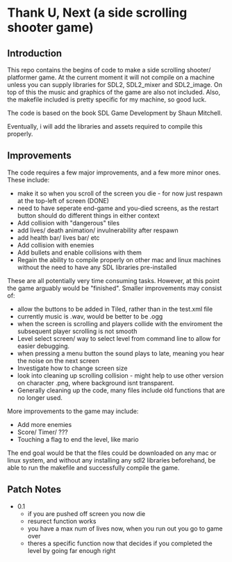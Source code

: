 # Thank U, Next (a side scrolling shooter game)

## Introduction
This repo contains the begins of code to make a side scrolling shooter/ platformer game. At the current moment it will not compile on a machine unless you can supply libraries for SDL2, SDL2_mixer and SDL2_image. On top of this the music and graphics of the game are also not included. Also, the makefile included is pretty specific for my machine, so good luck.

The code is based on the book SDL Game Development by Shaun Mitchell.

Eventually, i will add the libraries and assets required to compile this properly.

## Improvements 
The code requires a few major improvements, and a few more minor ones. These include:
* make it so when you scroll of the screen you die - for now just respawn at the top-left of screen (DONE)
* need to have seperate end-game and you-died screens, as the restart button should do different things in either context
* Add collision with "dangerous" tiles
* add lives/ death animation/ invulnerability after respawn
* add health bar/ lives bar/ etc
* Add collision with enemies
* Add bullets and enable collisions with them
* Regain the ability to compile properly on other mac and linux machines without the need to have any SDL libraries pre-installed

These are all potentially very time consuming tasks. However, at this point the game arguably would be "finished". Smaller improvements may consist of:
* allow the buttons to be added in Tiled, rather than in the test.xml file
* currently music is .wav, would be better to be .ogg
* when the screen is scrolling and players collide with the enviroment the subsequent player scrolling is not smooth
* Level select screen/ way to select level from command line to allow for easier debugging.
* when pressing a menu button the sound plays to late, meaning you hear the noise on the next screen
* Investigate how to change screen size
* look into cleaning up scrolling collision - might help to use other version on character .png, where background isnt transparent.
* Generally cleaning up the code, many files include old functions that are no longer used.

More improvements to the game may include:
* Add more enemies
* Score/ Timer/ ???
* Touching a flag to end the level, like mario


The end goal would be that the files could be downloaded on any mac or linux system, and without any installing any sdl2 libraries beforehand, be able to run the makefile and successfully compile the game.


## Patch Notes
* 0.1
    * if you are pushed off screen you now die
    * resurect function works
    * you have a max num of lives now, when you run out you go to game over
    * theres a specific function now that decides if you completed the level by going far enough right
